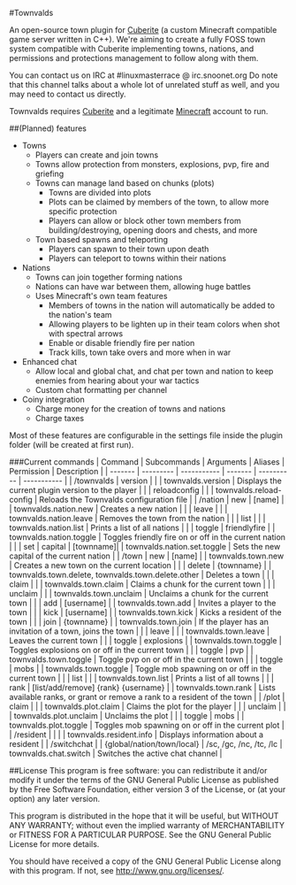 #Townvalds

An open-source town plugin for [Cuberite](https://cuberite.org) (a custom Minecraft compatible game server written in C++). We're aiming to create a fully FOSS town system compatible with Cuberite implementing towns, nations, and permissions and protections management to follow along with them.

You can contact us on IRC at #linuxmasterrace @ irc.snoonet.org
Do note that this channel talks about a whole lot of unrelated stuff as well, and you may need to contact us directly.

Townvalds requires [Cuberite](https://cuberite.org) and a legitimate [Minecraft](https://www.minecraft.net) account to run.

##(Planned) features
 - Towns
   - Players can create and join towns
   - Towns allow protection from monsters, explosions, pvp, fire and griefing
   - Towns can manage land based on chunks (plots)
     - Towns are divided into plots
     - Plots can be claimed by members of the town, to allow more specific protection
     - Players can allow or block other town members from building/destroying, opening doors and chests, and more
   - Town based spawns and teleporting
     - Players can spawn to their town upon death
     - Players can teleport to towns within their nations
 - Nations
   - Towns can join together forming nations
   - Nations can have war between them, allowing huge battles
   - Uses Minecraft's own team features
     - Members of towns in the nation will automatically be added to the nation's team
     - Allowing players to be lighten up in their team colors when shot with spectral arrows
     - Enable or disable friendly fire per nation
     - Track kills, town take overs and more when in war
 - Enhanced chat
   - Allow local and global chat, and chat per town and nation to keep enemies from hearing about your war tactics
   - Custom chat formatting per channel
 - Coiny integration
   - Charge money for the creation of towns and nations
   - Charge taxes

Most of these features are configurable in the settings file inside the plugin folder (will be created at first run).

###Current commands
| Command | Subcommands | Arguments | Aliases | Permission | Description |
| ------- | --------- | ----------- | ------- | ---------- | ----------- |
| /townvalds | version | | | townvalds.version | Displays the current plugin version to the player |
| | reloadconfig | | | townvalds.reload-config | Reloads the Townvalds configuration file |
| /nation | new | [name] | | townvalds.nation.new | Creates a new nation |
| | leave | | | townvalds.nation.leave | Removes the town from the nation |
| | list | | | townvalds.nation.list | Prints a list of all nations |
| | toggle | friendlyfire | | townvalds.nation.toggle | Toggles friendly fire on or off in the current nation |
| | set | capital | [townname]| | townvalds.nation.set.toggle | Sets the new capital of the current nation |
| /town | new | [name] | | townvalds.town.new | Creates a new town on the current location |
| | delete | {townname} | | townvalds.town.delete, townvalds.town.delete.other | Deletes a town |
| | claim | | | townvalds.town.claim | Claims a chunk for the current town |
| | unclaim | | | townvalds.town.unclaim | Unclaims a chunk for the current town |
| | add | [username] | | townvalds.town.add | Invites a player to the town |
| | kick | [username] | | townvalds.town.kick | Kicks a resident of the town |
| | join | {townname} | | townvalds.town.join | If the player has an invitation of a town, joins the town |
| | leave | | | townvalds.town.leave | Leaves the current town |
| | toggle | explosions | | townvalds.town.toggle | Toggles explosions on or off in the current town |
| | toggle | pvp | | townvalds.town.toggle | Toggle pvp on or off in the current town |
| | toggle | mobs | | townvalds.town.toggle | Toggle mob spawning on or off in the current town |
| | list | | | townvalds.town.list | Prints a list of all towns |
| | rank | [list/add/remove] {rank} {username} | | townvalds.town.rank | Lists available ranks, or grant or remove a rank to a resident of the town |
| /plot | claim | | | townvalds.plot.claim | Claims the plot for the player |
| | unclaim | | | townvalds.plot.unclaim | Unclaims the plot |
| | toggle | mobs | | townvalds.plot.toggle | Toggles mob spawning on or off in the current plot |
| /resident | | | | townvalds.resident.info | Displays information about a resident |
| /switchchat | | {global/nation/town/local} | /sc, /gc, /nc, /tc, /lc | townvalds.chat.switch | Switches the active chat channel |

##License
This program is free software: you can redistribute it and/or modify it under the terms of the GNU General Public License as published by the Free Software Foundation, either version 3 of the License, or (at your option) any later version.

This program is distributed in the hope that it will be useful, but WITHOUT ANY WARRANTY; without even the implied warranty of MERCHANTABILITY or FITNESS FOR A PARTICULAR PURPOSE. See the GNU General Public License for more details.

You should have received a copy of the GNU General Public License along with this program. If not, see http://www.gnu.org/licenses/.
